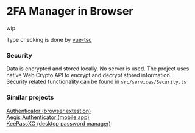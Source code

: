 # 2FA Manager in Browser

wip

Type checking is done by [vue-tsc](https://github.com/johnsoncodehk/volar/tree/master/packages/vue-tsc)

### Security

Data is encrypted and stored locally. No server is used.
The project uses native Web Crypto API to encrypt and decrypt stored information.<br/>
Security related functionality can be found in `src/services/Security.ts`

### Similar projects

[Authenticator (browser extestion)](https://github.com/Authenticator-Extension/Authenticator)<br/>
[Aegis Authenticator (mobile app)](https://github.com/beemdevelopment/Aegis)<br/>
[KeePassXC (desktop password manager)](https://github.com/keepassxreboot/keepassxc)

<!--

todo:
handle settings updates:
  passwordKeepAlive
  progressBarStyle
setup password ttl
steam account support
Hide tokens during initial render (to avoid flicker)
qr code support
keyboard navigation (& esc to close any dialog)
data sync with WebRTC
search functionality
translations?

add aria attributes to buttons, imgs, etc
copy code to clipboard on `url/id` open
move otpauth to different lazy chunk
icons for accounts
tokens should use single setInterval/setTimeout for each period (minor performance optimization)
?show global timer if all tokens are of same period
?custom clock?

done:
handle settings updates:
  theme
copy code on click
toggle show password should remember cursor position
DnD
? simple editing on mobile

edge messes up timers even when page is visible. user has to make clicks on page for it not to throttle
this makes animation timings wrong. Also token's code generation can be delayed by up to 1 second
check this
```
var lastRunTime = 0
var expectedTime = 5000
function test() {
  lastRunTime && console.log(Date.now() - lastRunTime - expectedTime)
  lastRunTime = Date.now()
  setTimeout(test, expectedTime)
}
test()
```
the solution currently implemented to remedy this is terrible
I guess microsoft prefers when its users have to suffer

-->
